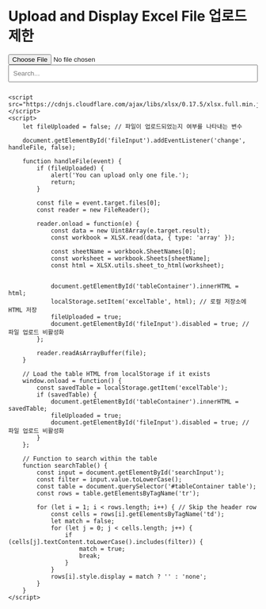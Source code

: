 <!DOCTYPE html>
<html lang="en">
<head>
    <meta charset="UTF-8">
    <meta name="viewport" content="width=device-width, initial-scale=1.0">
    <title>Excel File Upload and Display with Search (Single Upload)</title>
    <style>
        table {
            width: 100%;
            border-collapse: collapse;
        }
        th, td {
            border: 1px solid #ddd;
            padding: 8px;
        }
        th {
            background-color: #f2f2f2;
            text-align: left;
        }
        #searchInput {
            margin-bottom: 10px;
            padding: 8px;
            width: 100%;
            box-sizing: border-box;
        }
    </style>
</head>
<body>
    <h1>Upload and Display Excel File 업로드제한</h1>
    <input type="file" id="fileInput" accept=".xlsx, .xls">
    <input type="text" id="searchInput" placeholder="Search..." oninput="searchTable()">
    <div id="tableContainer"></div>

    <script src="https://cdnjs.cloudflare.com/ajax/libs/xlsx/0.17.5/xlsx.full.min.js"></script>
    <script>
        let fileUploaded = false; // 파일이 업로드되었는지 여부를 나타내는 변수

        document.getElementById('fileInput').addEventListener('change', handleFile, false);

        function handleFile(event) {
            if (fileUploaded) {
                alert('You can upload only one file.');
                return;
            }

            const file = event.target.files[0];
            const reader = new FileReader();

            reader.onload = function(e) {
                const data = new Uint8Array(e.target.result);
                const workbook = XLSX.read(data, { type: 'array' });

                const sheetName = workbook.SheetNames[0];
                const worksheet = workbook.Sheets[sheetName];
                const html = XLSX.utils.sheet_to_html(worksheet);

                
                document.getElementById('tableContainer').innerHTML = html;
                localStorage.setItem('excelTable', html); // 로컬 저장소에 HTML 저장
                fileUploaded = true;
                document.getElementById('fileInput').disabled = true; // 파일 업로드 비활성화
            };

            reader.readAsArrayBuffer(file);
        }

        // Load the table HTML from localStorage if it exists
        window.onload = function() {
            const savedTable = localStorage.getItem('excelTable');
            if (savedTable) {
                document.getElementById('tableContainer').innerHTML = savedTable;
                fileUploaded = true;
                document.getElementById('fileInput').disabled = true; // 파일 업로드 비활성화
            }
        };

        // Function to search within the table
        function searchTable() {
            const input = document.getElementById('searchInput');
            const filter = input.value.toLowerCase();
            const table = document.querySelector('#tableContainer table');
            const rows = table.getElementsByTagName('tr');

            for (let i = 1; i < rows.length; i++) { // Skip the header row
                const cells = rows[i].getElementsByTagName('td');
                let match = false;
                for (let j = 0; j < cells.length; j++) {
                    if (cells[j].textContent.toLowerCase().includes(filter)) {
                        match = true;
                        break;
                    }
                }
                rows[i].style.display = match ? '' : 'none';
            }
        }
    </script>
</body>
</html>
